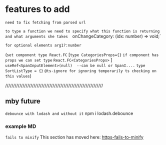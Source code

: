 # features to add

`need to fix fetching from parsed url`


`to type a function we need to specify what this function is returning and what arguments she takes  `onChangeCategory: (idx: number) => void;`

`for optional elements arg1?:number`


(`set component type React.FC`
[`type CategoriesProps={}`
`if component has props we can set type`
`React.FC<CategoriesProps>`
]
`useRef<SpanInputElement>(null)  --can be null or SpanI....` 
`type SortListType = {}`
`@ts-ignore for ignoring temporarily ts checking on this values`)


<!-- 
`hide button on cart page with useLocation router-dom hook`
`create page for individual menu item and make it dinamic offcourse `
`hook useParams give values from url dinamic values`
`booth useParams and useLocation make the component rerender when values has changed`
`outlet to change only dinamic content ` -->





//////////////////////////////////////////////////////////////
## mby future
`debounce with lodash and without it` npm i lodash.debounce


### example MD
`fails to minify`
This section has moved here:
 [https-fails-to-minify](https)
  [](https)
